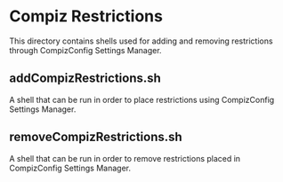 # Compiz Restrictions
This directory contains shells used for adding and removing restrictions through
CompizConfig Settings Manager.

## addCompizRestrictions.sh
A shell that can be run in order to place restrictions using CompizConfig Settings Manager.

## removeCompizRestrictions.sh
A shell that can be run in order to remove restrictions placed in CompizConfig Settings Manager.
